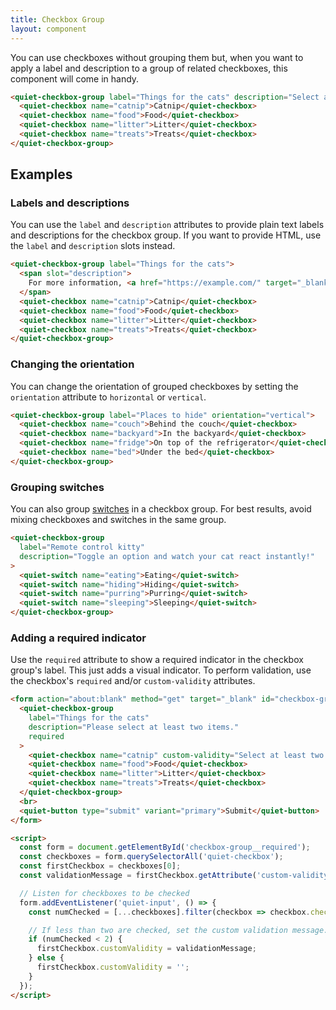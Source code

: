 ```yaml
---
title: Checkbox Group
layout: component
---
```


You can use checkboxes without grouping them but, when you want to apply a label and description to a group of related checkboxes, this component will come in handy.

```html {.example}
<quiet-checkbox-group label="Things for the cats" description="Select as few or as many as you'd like.">
  <quiet-checkbox name="catnip">Catnip</quiet-checkbox>
  <quiet-checkbox name="food">Food</quiet-checkbox>
  <quiet-checkbox name="litter">Litter</quiet-checkbox>
  <quiet-checkbox name="treats">Treats</quiet-checkbox>
</quiet-checkbox-group>
```

## Examples

### Labels and descriptions

You can use the `label` and `description` attributes to provide plain text labels and descriptions for the checkbox group. If you want to provide HTML, use the `label` and `description` slots instead.

```html {.example}
<quiet-checkbox-group label="Things for the cats">
  <span slot="description">
    For more information, <a href="https://example.com/" target="_blank">visit our website</a>.
  </span>
  <quiet-checkbox name="catnip">Catnip</quiet-checkbox>
  <quiet-checkbox name="food">Food</quiet-checkbox>
  <quiet-checkbox name="litter">Litter</quiet-checkbox>
  <quiet-checkbox name="treats">Treats</quiet-checkbox>
</quiet-checkbox-group>
```


### Changing the orientation

You can change the orientation of grouped checkboxes by setting the `orientation` attribute to `horizontal` or `vertical`.

```html {.example}
<quiet-checkbox-group label="Places to hide" orientation="vertical">
  <quiet-checkbox name="couch">Behind the couch</quiet-checkbox>
  <quiet-checkbox name="backyard">In the backyard</quiet-checkbox>
  <quiet-checkbox name="fridge">On top of the refrigerator</quiet-checkbox>
  <quiet-checkbox name="bed">Under the bed</quiet-checkbox>
</quiet-checkbox-group>
```

### Grouping switches

You can also group [switches](/docs/components/switch) in a checkbox group. For best results, avoid mixing checkboxes and switches in the same group.

```html {.example}
<quiet-checkbox-group 
  label="Remote control kitty" 
  description="Toggle an option and watch your cat react instantly!"
>
  <quiet-switch name="eating">Eating</quiet-switch>
  <quiet-switch name="hiding">Hiding</quiet-switch>
  <quiet-switch name="purring">Purring</quiet-switch>
  <quiet-switch name="sleeping">Sleeping</quiet-switch>
</quiet-checkbox-group>
```

### Adding a required indicator

Use the `required` attribute to show a required indicator in the checkbox group's label. This just adds a visual indicator. To perform validation, use the checkbox's `required` and/or `custom-validity` attributes.

```html {.example}
<form action="about:blank" method="get" target="_blank" id="checkbox-group__required">
  <quiet-checkbox-group 
    label="Things for the cats" 
    description="Please select at least two items."
    required 
  >
    <quiet-checkbox name="catnip" custom-validity="Select at least two items before continuing.">Catnip</quiet-checkbox>
    <quiet-checkbox name="food">Food</quiet-checkbox>
    <quiet-checkbox name="litter">Litter</quiet-checkbox>
    <quiet-checkbox name="treats">Treats</quiet-checkbox>
  </quiet-checkbox-group>
  <br>
  <quiet-button type="submit" variant="primary">Submit</quiet-button>
</form>

<script>
  const form = document.getElementById('checkbox-group__required');
  const checkboxes = form.querySelectorAll('quiet-checkbox');
  const firstCheckbox = checkboxes[0];
  const validationMessage = firstCheckbox.getAttribute('custom-validity');

  // Listen for checkboxes to be checked
  form.addEventListener('quiet-input', () => {
    const numChecked = [...checkboxes].filter(checkbox => checkbox.checked).length;

    // If less than two are checked, set the custom validation message. Otherwise, remove it.
    if (numChecked < 2) {
      firstCheckbox.customValidity = validationMessage;
    } else {
      firstCheckbox.customValidity = '';
    }    
  });
</script>
```
